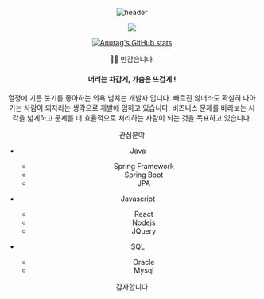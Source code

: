 <div align="center">
  
  ![header](https://capsule-render.vercel.app/api?type=wave&color=auto&height=300&section=header&text=capsule%20render&fontSize=90)
  
  <img src="https://img.shields.io/badge/배지텍스트-배지컬러코드?style=flat-square&logo=아이콘이름&logoColor=white"/>
  
  [![Anurag's GitHub stats](https://github-readme-stats.vercel.app/api?username=yjw8459)](https://github.com/yjw8459/github-readme-stats)
  
🙇‍♂️ 반갑습니다.

#### 머리는 차갑게, 가슴은 뜨겁게 !
열정에 기름 붓기를 좋아하는 의욕 넘치는 개발자 입니다.
빠르진 않더라도 확실히 나아가는 사람이 되자라는 생각으로 개발에 임하고 있습니다.
비즈니스 문제를 바라보는 시각을 넓게하고 문제를 더 효율적으로 처리하는 사람이 되는 것을 목표하고 있습니다.



관심분야
- Java
  - Spring Framework
  - Spring Boot
  - JPA


- Javascript
  - React
  - Nodejs
  - JQuery

- SQL
  - Oracle
  - Mysql

감사합니다

  </div>
<!--
**yjw8459/yjw8459** is a ✨ _special_ ✨ repository because its `README.md` (this file) appears on your GitHub profile.

Here are some ideas to get you started:

- 🔭 I’m currently working on ...
- 🌱 I’m currently learning ...
- 👯 I’m looking to collaborate on ...
- 🤔 I’m looking for help with ...
- 💬 Ask me about ...
- 📫 How to reach me: ...
- 😄 Pronouns: ...
- ⚡ Fun fact: ...
-->
